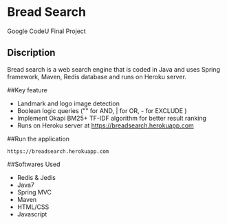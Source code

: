 # Bread Search

Google CodeU Final Project

## Discription
Bread search is a web search engine that is coded in Java and uses Spring framework, Maven, Redis database and runs on Heroku server.

##Key feature
- Landmark and logo image detection
- Boolean logic queries ("" for AND, | for OR, - for EXCLUDE )
- Implement Okapi BM25+ TF-IDF algorithm for better result ranking
- Runs on Heroku server at https://breadsearch.herokuapp.com 

##Run the application
```
https://breadsearch.herokuapp.com
```

##Softwares Used
- Redis & Jedis
- Java7
- Spring MVC
- Maven
- HTML/CSS
- Javascript
 

